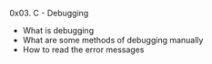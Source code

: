 0x03. C - Debugging

* What is debugging
* What are some methods of debugging manually
* How to read the error messages
